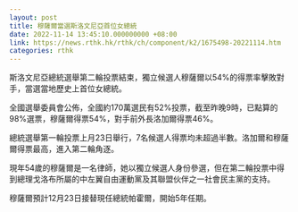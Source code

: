```yaml
---
layout: post
title: 穆薩爾當選斯洛文尼亞首位女總統
date: 2022-11-14 13:45:10.000000000 +08:00
link: https://news.rthk.hk/rthk/ch/component/k2/1675498-20221114.htm
categories: rthk
---
```


斯洛文尼亞總統選舉第二輪投票結束，獨立候選人穆薩爾以54%的得票率擊敗對手，當選當地歷史上首位女總統。

全國選舉委員會公佈，全國約170萬選民有52%投票，截至昨晚9時，已點算的98%選票，穆薩爾得票54%，對手前外長洛加爾得票46%。

總統選舉第一輪投票上月23日舉行，7名候選人得票均未超過半數。洛加爾和穆薩爾得票最高，進入第二輪角逐。

現年54歲的穆薩爾是一名律師，她以獨立候選人身份參選，但在第二輪投票中得到總理戈洛布所屬的中左翼自由運動黨及其聯盟伙伴之一社會民主黨的支持。

穆薩爾預計12月23日接替現任總統帕霍爾，開始5年任期。
